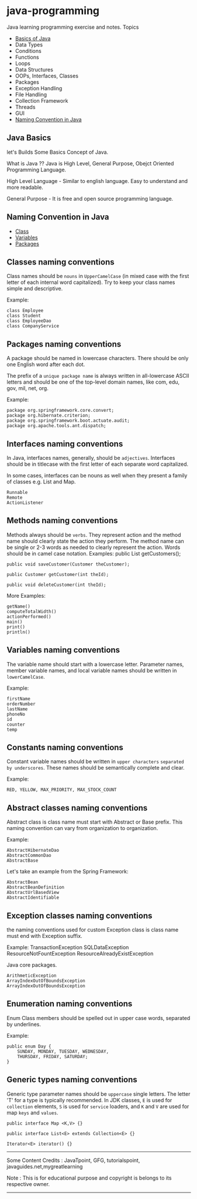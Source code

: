# java-programming
Java learning programming exercise and notes.
Topics
- [Basics of Java](#java-basics)
- Data Types 
- Conditions 
- Functions
- Loops
- Data Structures
- OOPs, Interfaces, Classes
- Packages
- Exception Handling 
- File Handling 
- Collection Framework
- Threads
- GUI
- [Naming Convention in Java](#naming-convention-in-java)

## Java Basics
let's Builds Some Basics Concept of Java.

What is Java ??
Java is High Level, General Purpose, Obejct Oriented Programming Language.

High Level Language - Similar to english language. Easy to understand and more readable.

General Purpose - It is free and open source programming language.

## Naming Convention in Java

- [Class](#classes-naming-conventions)
- [Variables](#variables-naming-conventions)
- [Packages](#packages-naming-conventions)

Classes naming conventions
------------------------------

Class names should be `nouns` in `UpperCamelCase` (in mixed case with the first letter of each internal word capitalized). Try to keep your class names simple and descriptive.

Example:

    class Employee
    class Student
    class EmployeeDao
    class CompanyService

Packages naming conventions
-----------------------------
A package should be named in lowercase characters. There should be only one English word after each dot.

The prefix of a `unique package name` is always written in all-lowercase ASCII letters and should be one of the top-level domain names, like com, edu, gov, mil, net, org.

Example:

    package org.springframework.core.convert;
    package org.hibernate.criterion;
    package org.springframework.boot.actuate.audit;
    package org.apache.tools.ant.dispatch;


Interfaces naming conventions
------------------------------

In Java, interfaces names, generally, should be `adjectives`. Interfaces should be in titlecase with the first letter of each separate word capitalized. 

In some cases, interfaces can be nouns as well when they present a family of classes e.g. List and Map.

    Runnable
    Remote
    ActionListener


Methods naming conventions
---------------------------
Methods always should be `verbs`. They represent action and the method name should clearly state the action they perform. The method name can be single or 2-3 words as needed to clearly represent the action. Words should be in camel case notation.
Examples:
    public List <Customer> getCustomers();

    public void saveCustomer(Customer theCustomer);

    public Customer getCustomer(int theId);

    public void deleteCustomer(int theId);
More Examples:

    getName()
    computeTotalWidth()
    actionPerformed()
    main()
    print()
    println()

Variables naming conventions
----------------------------
The variable name should start with a lowercase letter. Parameter names, member variable names, and local variable names should be written in `lowerCamelCase`.

Example:

    firstName
    orderNumber
    lastName
    phoneNo
    id
    counter
    temp


Constants naming conventions
-----------------------------
Constant variable names should be written in `upper characters` `separated by underscores`. These names should be semantically complete and clear.

Example:

    RED, YELLOW, MAX_PRIORITY, MAX_STOCK_COUNT

Abstract classes naming conventions
-----------------------------------
Abstract class is class name must start with Abstract or Base prefix. This naming convention can vary from organization to organization.

Example:

    AbstractHibernateDao
    AbstractCommonDao
    AbstractBase
Let's take an example from the Spring Framework:

    AbstractBean
    AbstractBeanDefinition
    AbstractUrlBasedView
    AbstractIdentifiable

Exception classes naming conventions
------------------------------------
the naming conventions used for custom Exception class is class name must end with Exception suffix. 

Example:
    TransactionException
    SQLDataException
    ResourceNotFountException
    ResourceAlreadyExistException

Java core packages.

    ArithmeticException
    ArrayIndexOutOfBoundsException
    ArrayIndexOutOfBoundsException


Enumeration naming conventions
------------------------------
Enum Class members should be spelled out in upper case words, separated by underlines. 

Example:

    public enum Day {
        SUNDAY, MONDAY, TUESDAY, WEDNESDAY,
        THURSDAY, FRIDAY, SATURDAY;
    }

Generic types naming conventions
----------------------------------
Generic type parameter names should be `uppercase` single letters. The letter 'T' for a type is typically recommended. In JDK classes, `E` is used for `collection` elements, `S` is used for `service` loaders, and `K` and `V` are used for map `keys` and `values`.

    public interface Map <K,V> {}
    
    public interface List<E> extends Collection<E> {}
    
    Iterator<E> iterator() {}
----------------------------------------------------------------

Some Content Credits : JavaTpoint, GFG, tutorialspoint, javaguides.net,mygreatlearning

Note : This is for educational purpose and copyright is belongs to its respective owner.

----------------------------------------------------------------